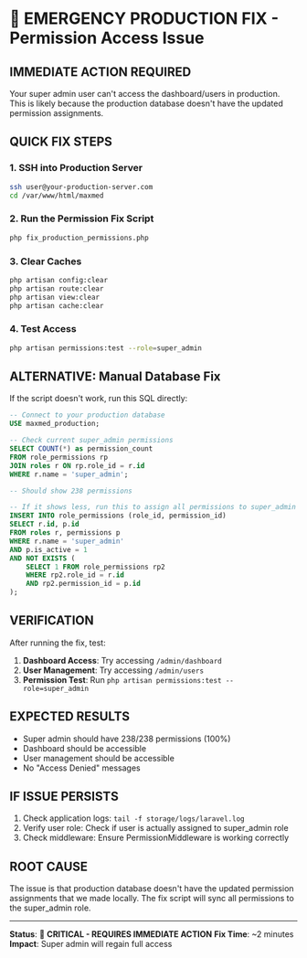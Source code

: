 # 🚨 EMERGENCY PRODUCTION FIX - Permission Access Issue

## **IMMEDIATE ACTION REQUIRED**

Your super admin user can't access the dashboard/users in production. This is likely because the production database doesn't have the updated permission assignments.

## **QUICK FIX STEPS**

### **1. SSH into Production Server**
```bash
ssh user@your-production-server.com
cd /var/www/html/maxmed
```

### **2. Run the Permission Fix Script**
```bash
php fix_production_permissions.php
```

### **3. Clear Caches**
```bash
php artisan config:clear
php artisan route:clear
php artisan view:clear
php artisan cache:clear
```

### **4. Test Access**
```bash
php artisan permissions:test --role=super_admin
```

## **ALTERNATIVE: Manual Database Fix**

If the script doesn't work, run this SQL directly:

```sql
-- Connect to your production database
USE maxmed_production;

-- Check current super_admin permissions
SELECT COUNT(*) as permission_count 
FROM role_permissions rp 
JOIN roles r ON rp.role_id = r.id 
WHERE r.name = 'super_admin';

-- Should show 238 permissions

-- If it shows less, run this to assign all permissions to super_admin
INSERT INTO role_permissions (role_id, permission_id)
SELECT r.id, p.id
FROM roles r, permissions p
WHERE r.name = 'super_admin' 
AND p.is_active = 1
AND NOT EXISTS (
    SELECT 1 FROM role_permissions rp2 
    WHERE rp2.role_id = r.id 
    AND rp2.permission_id = p.id
);
```

## **VERIFICATION**

After running the fix, test:

1. **Dashboard Access**: Try accessing `/admin/dashboard`
2. **User Management**: Try accessing `/admin/users`
3. **Permission Test**: Run `php artisan permissions:test --role=super_admin`

## **EXPECTED RESULTS**

- Super admin should have 238/238 permissions (100%)
- Dashboard should be accessible
- User management should be accessible
- No "Access Denied" messages

## **IF ISSUE PERSISTS**

1. Check application logs: `tail -f storage/logs/laravel.log`
2. Verify user role: Check if user is actually assigned to super_admin role
3. Check middleware: Ensure PermissionMiddleware is working correctly

## **ROOT CAUSE**

The issue is that production database doesn't have the updated permission assignments that we made locally. The fix script will sync all permissions to the super_admin role.

---

**Status**: 🚨 **CRITICAL - REQUIRES IMMEDIATE ACTION**
**Fix Time**: ~2 minutes
**Impact**: Super admin will regain full access
